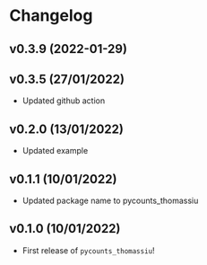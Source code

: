 # Changelog

<!--next-version-placeholder-->

## v0.3.9 (2022-01-29)

## v0.3.5 (27/01/2022)

- Updated github action


## v0.2.0 (13/01/2022)

- Updated example

## v0.1.1 (10/01/2022)

- Updated package name to pycounts_thomassiu

## v0.1.0 (10/01/2022)

- First release of `pycounts_thomassiu`!
